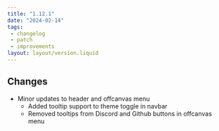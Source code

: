 ```yaml
---
title: "1.12.1"
date: "2024-02-14"
tags: 
 - changelog
 - patch
 - improvements
layout: layout/version.liquid
---
```

## Changes
- Minor updates to header and offcanvas menu
  - Added tooltip support to theme toggle in navbar
  - Removed tooltips from Discord and Github buttons in offcanvas menu